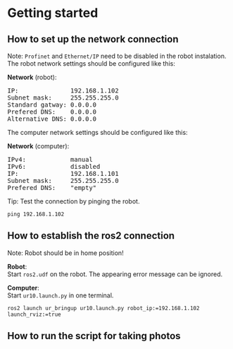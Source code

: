 # Getting started
## How to set up the network connection
Note: `Profinet` and `Ethernet/IP` need to be disabled in the robot instalation.\
The robot network settings should be configured like this:

**Network** (robot):
<pre>
IP:              192.168.1.102
Subnet mask:     255.255.255.0
Standard gatway: 0.0.0.0
Prefered DNS:    0.0.0.0
Alternative DNS: 0.0.0.0
</pre>

The computer network settings should be configured like this:

**Network** (computer):
<pre>
IPv4:            manual
IPv6:            disabled
IP:              192.168.1.101
Subnet mask:     255.255.255.0
Prefered DNS:    "empty"
</pre>
Tip: Test the connection by pinging the robot.

```
ping 192.168.1.102
```

## How to establish the ros2 connection
Note: Robot should be in home position!

**Robot**:\
Start `ros2.udf` on the robot. The appearing error message can be ignored.

**Computer**:\
Start `ur10.launch.py` in one terminal.

```
ros2 launch ur_bringup ur10.launch.py robot_ip:=192.168.1.102 launch_rviz:=true
```

## How to run the script for taking photos